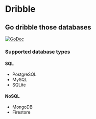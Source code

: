 # Dribble

## Go dribble those databases

<a href="https://pkg.go.dev/github.com/ctrl-alt-boop/dribble?tab=doc"><img src="https://godoc.org/github.com/ctrl-alt-boop/dribble?status.svg" alt="GoDoc"></a>


### Supported database types

#### SQL
* PostgreSQL
* MySQL
* SQLite

#### NoSQL
* MongoDB
* Firestore
